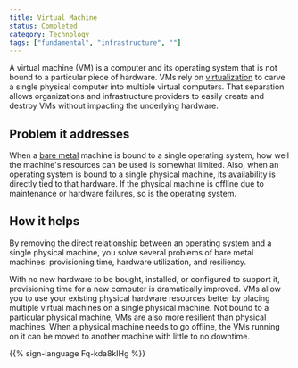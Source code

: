 ```yaml
---
title: Virtual Machine
status: Completed
category: Technology
tags: ["fundamental", "infrastructure", ""]
---
```


A virtual machine (VM) is a computer and its operating system 
that is not bound to a particular piece of hardware. 
VMs rely on [virtualization](/virtualization/) to carve a single physical computer into multiple virtual computers. 
That separation allows organizations and infrastructure providers to 
easily create and destroy VMs without impacting the underlying hardware.

## Problem it addresses

When a [bare metal](/bare-metal-machine/) machine is bound to a single operating system, 
how well the machine's resources can be used is somewhat limited. 
Also, when an operating system is bound to a single physical machine, 
its availability is directly tied to that hardware. 
If the physical machine is offline due to maintenance or hardware failures, so is the operating system.

## How it helps

By removing the direct relationship between an operating system and a single physical machine, 
you solve several problems of bare metal machines: 
provisioning time, hardware utilization, and resiliency.

With no new hardware to be bought, installed, or configured to support it, 
provisioning time for a new computer is dramatically improved. 
VMs allow you to use your existing physical hardware resources better 
by placing multiple virtual machines on a single physical machine. 
Not bound to a particular physical machine, VMs are also more resilient than physical machines. 
When a physical machine needs to go offline, 
the VMs running on it can be moved to another machine with little to no downtime.

{{% sign-language Fq-kda8kIHg %}}
